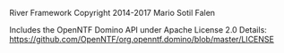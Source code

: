    River Framework 
   Copyright 2014-2017 Mario Sotil Falen

   Includes the OpenNTF Domino API under Apache License 2.0  Details: https://github.com/OpenNTF/org.openntf.domino/blob/master/LICENSE
   
   
